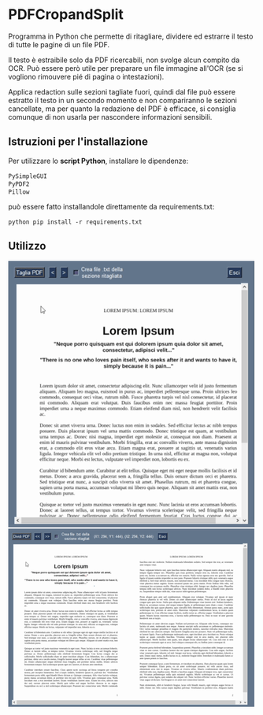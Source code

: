 # PDFCropandSplit
Programma in Python che permette di ritagliare, dividere ed estrarre il testo di tutte le pagine di un file PDF.

Il testo è estraibile solo da PDF ricercabili, non svolge alcun compito da OCR. 
Può essere però utile per preparare un file immagine 
all'OCR (se si vogliono rimouvere pié di pagina o intestazioni). 

Applica redaction sulle sezioni tagliate fuori, quindi dal file 
può essere estratto il testo in un secondo momento e 
non compariranno le sezioni cancellate, ma per quanto la redazione 
del PDF è efficace, si consiglia comunque di non usarla per nascondere 
informazioni sensibili.

## Istruzioni per l'installazione
Per utilizzare lo **script Python**, installare le dipendenze:
```
PySimpleGUI
PyPDF2
Pillow
```
può essere fatto installandole direttamente da requirements.txt:

```
python pip install -r requirements.txt
```
## Utilizzo

![alt text](https://github.com/fla-pi/PDFCropandSplit/blob/main/demo_crop.gif)
![alt text](https://github.com/fla-pi/PDFCropandSplit/blob/main/demo_split.gif)

